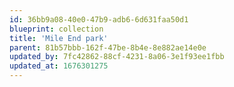 ```yaml
---
id: 36bb9a08-40e0-47b9-adb6-6d631faa50d1
blueprint: collection
title: 'Mile End park'
parent: 81b57bbb-162f-47be-8b4e-8e882ae14e0e
updated_by: 7fc42862-88cf-4231-8a06-3e1f93ee1fbb
updated_at: 1676301275
---
```

